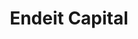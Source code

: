 ---
layout: firm_page
title: "Endeit Capital"
id: "endeit.com"
permalink: "/endeitcapitalendeit.com/"
website: "https://endeit.com"
offices: "Amsterdam (Netherlands), Hamburg (Germany), Stockholm (Sweden)"
investment_stages: "Series A, Series B"
portfolio_companies: "Nomupay, Infraspeak, Lepaya, Sastrify, IPRally, Happeo, Stravito, Amberscript, parcelLab, Floryn, TourRadar, Roamler, Blis, Leadfeeder, 3D Hubs, Gastrofix, Contorion, Unruly, Metrixlab, Albumprinter, Improve Digital, Unamic/HCN, Hyves, Eyeworks"
portfolio_link: "https://endeit.com/#companies"
investment_markets: "AI, Future of Work, Sales Tech, Supply Chain, Fintech, Climate Tech, Cloud Infrastructure, Digital Media, Enterprise Software, Financial Services, Information Technology, Local Advertising, Mobile, Video Advertising"
founded_year: "2006"
description: "Endeit Capital is a growth capital firm fueling internationalization and innovation. They invest in innovative tech scale-ups in Europe, focusing on AI and related sectors. The firm emphasizes a hands-on approach and building strong relationships with entrepreneurs."
linkedin: "https://www.linkedin.com/company/endeitcapital/"
twitter: "https://twitter.com/endeitcapital"
instagram: ""
team_page: "https://endeit.com/#team"
investor_type: "Venture Capital"
crunchbase: "https://www.crunchbase.com/organization/endeit-capital"
pitchbook: "https://pitchbook.com/profiles/investor/11324-71"

# SEO Optimization
meta_title: "Endeit Capital - VC Firm - projectstartups.com"
meta_description: "Endeit Capital, Endeit Capital is a growth capital firm fueling internationalization and innovation. They invest in innovative tech scale-ups in Europe, focusing on A..."
meta_keywords: "Endeit Capital, AI, Future of Work, Sales Tech, Supply Chain, Fintech, Climate Tech, Cloud Infrastructure, Digital Media, Enterprise Software, Financial Services, Information Technology, Local Advertising, Mobile, Video Advertising, VC firm, venture capital, startup investor, projectstartups.com"
canonical_url: "https://vc.projectstartups.com/endeitcapitalendeit.com/"
---